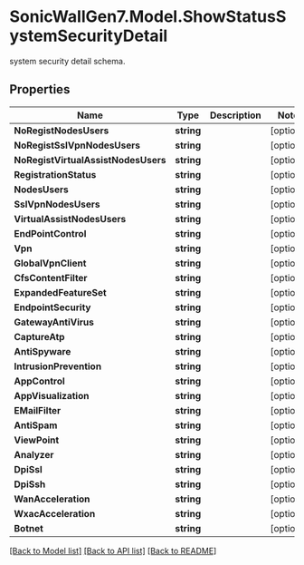 # SonicWallGen7.Model.ShowStatusSystemSecurityDetail
system security detail schema.

## Properties

Name | Type | Description | Notes
------------ | ------------- | ------------- | -------------
**NoRegistNodesUsers** | **string** |  | [optional] 
**NoRegistSslVpnNodesUsers** | **string** |  | [optional] 
**NoRegistVirtualAssistNodesUsers** | **string** |  | [optional] 
**RegistrationStatus** | **string** |  | [optional] 
**NodesUsers** | **string** |  | [optional] 
**SslVpnNodesUsers** | **string** |  | [optional] 
**VirtualAssistNodesUsers** | **string** |  | [optional] 
**EndPointControl** | **string** |  | [optional] 
**Vpn** | **string** |  | [optional] 
**GlobalVpnClient** | **string** |  | [optional] 
**CfsContentFilter** | **string** |  | [optional] 
**ExpandedFeatureSet** | **string** |  | [optional] 
**EndpointSecurity** | **string** |  | [optional] 
**GatewayAntiVirus** | **string** |  | [optional] 
**CaptureAtp** | **string** |  | [optional] 
**AntiSpyware** | **string** |  | [optional] 
**IntrusionPrevention** | **string** |  | [optional] 
**AppControl** | **string** |  | [optional] 
**AppVisualization** | **string** |  | [optional] 
**EMailFilter** | **string** |  | [optional] 
**AntiSpam** | **string** |  | [optional] 
**ViewPoint** | **string** |  | [optional] 
**Analyzer** | **string** |  | [optional] 
**DpiSsl** | **string** |  | [optional] 
**DpiSsh** | **string** |  | [optional] 
**WanAcceleration** | **string** |  | [optional] 
**WxacAcceleration** | **string** |  | [optional] 
**Botnet** | **string** |  | [optional] 

[[Back to Model list]](../README.md#documentation-for-models) [[Back to API list]](../README.md#documentation-for-api-endpoints) [[Back to README]](../README.md)

